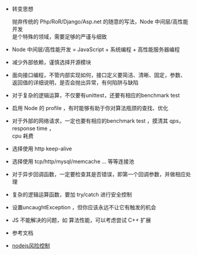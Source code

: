 * 转变思想

    抛弃传统的 Php/RoR/Django/Asp.net 的随意的写法，Node 中间层/高性能开发  
    是个特殊的领域，需要足够的严谨与细致

* Node 中间层/高性能开发 = JavaScript + 系统编程 + 高性能服务器编程 

* 减少外部依赖，谨慎选择开源模块

* 面向接口编程，不管内部实现如何，接口定义要简洁、清晰、固定，参数、  
    返回值的详细说明，是否会抛出异常，有何陷阱与缺陷

* 对于复杂的逻辑运算，不仅要有unittest，还要有相应的benchmark test

* 启用 Node 的 profile ，有时能够有助于你对算法瓶颈的查找、优化

* 对于外部的网络请求，一定也要有相应的benchmark test ，摸清其 qps，response time ，  
     cpu 耗费

* 选择使用 http keep-alive 

* 选择使用 tcp/http/mysql/memcache ... 等等连接池

* 对于异步回调函数，一定要检查其是否错误，即第一个回调参数，并做相应处理

* 复杂的逻辑运算函数，要加 try/catch 进行安全控制

* 设置uncaughtException ，但你应该永远不让它有触发的机会

* JS 不能解决的问题，如 算法性能，可以考虑尝试 C++ 扩展

* 参考文档
* [nodejs风险控制](https://github.com/windyrobin/iFrame/blob/master/mng.md)